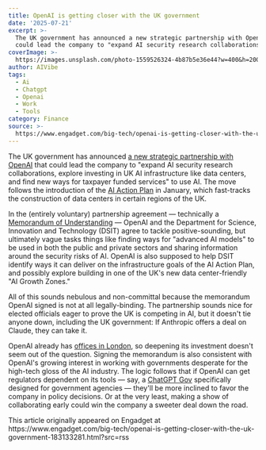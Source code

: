 ```yaml
---
title: OpenAI is getting closer with the UK government
date: '2025-07-21'
excerpt: >-
  The UK government has announced a new strategic partnership with OpenAI that
  could lead the company to "expand AI security research collaborations, ex...
coverImage: >-
  https://images.unsplash.com/photo-1559526324-4b87b5e36e44?w=400&h=200&fit=crop&auto=format
author: AIVibe
tags:
  - Ai
  - Chatgpt
  - Openai
  - Work
  - Tools
category: Finance
source: >-
  https://www.engadget.com/big-tech/openai-is-getting-closer-with-the-uk-government-183133281.html?src=rss
---
```

<p>The UK government has announced <a data-i13n="elm:context_link;elmt:doNotAffiliate;cpos:1;pos:1" class="no-affiliate-link" href="https://www.gov.uk/government/news/openai-to-expand-uk-office-and-work-with-government-departments-to-turbocharge-the-uks-ai-infrastructure-and-transform-public-services">a new strategic partnership with OpenAI</a> that could lead the company to "expand AI security research collaborations, explore investing in UK AI infrastructure like data centers, and find new ways for taxpayer funded services" to use AI. The move follows the introduction of the <a data-i13n="elm:context_link;elmt:doNotAffiliate;cpos:2;pos:1" class="no-affiliate-link" href="https://www.engadget.com/ai/uk-to-fast-track-data-center-approvals-as-part-of-ai-action-plan-163753744.html">AI Action Plan</a> in January, which fast-tracks the construction of data centers in certain regions of the UK.</p>
<p>In the (entirely voluntary) partnership agreement — technically a <a data-i13n="elm:context_link;elmt:doNotAffiliate;cpos:3;pos:1" class="no-affiliate-link" href="https://www.gov.uk/government/publications/memorandum-of-understanding-between-the-uk-and-openai-on-ai-opportunities/memorandum-of-understanding-between-uk-and-openai-on-ai-opportunities">Memorandum of Understanding</a> — OpenAI and the Department for Science, Innovation and Technology (DSIT) agree to tackle positive-sounding, but ultimately vague tasks things like finding ways for "advanced AI models" to be used in both the public and private sectors and sharing information around the security risks of AI. OpenAI is also supposed to help DSIT identify ways it can deliver on the infrastructure goals of the AI Action Plan, and possibly explore building in one of the UK's new data center-friendly "AI Growth Zones."</p>
<span id="end-legacy-contents"></span><p>All of this sounds nebulous and non-committal because the memorandum OpenAI signed is not at all legally-binding. The partnership sounds nice for elected officials eager to prove the UK is competing in AI, but it doesn't tie anyone down, including the UK government: If Anthropic offers a deal on Claude, they can take it.</p>
<p>OpenAI already has <a data-i13n="elm:context_link;elmt:doNotAffiliate;cpos:4;pos:1" class="no-affiliate-link" href="https://openai.com/index/introducing-openai-london/">offices in London</a>, so deepening its investment doesn't seem out of the question. Signing the memorandum is also consistent with OpenAI's growing interest in working with governments desperate for the high-tech gloss of the AI industry. The logic follows that if OpenAI can get regulators dependent on its tools — say, a <a data-i13n="elm:context_link;elmt:doNotAffiliate;cpos:5;pos:1" class="no-affiliate-link" href="https://www.engadget.com/ai/openai-debuts-a-version-of-chatgpt-for-us-government-agencies-162809443.html">ChatGPT Gov</a> specifically designed for government agencies — they'll be more inclined to favor the company in policy decisions. Or at the very least, making a show of collaborating early could win the company a sweeter deal down the road.</p>This article originally appeared on Engadget at https://www.engadget.com/big-tech/openai-is-getting-closer-with-the-uk-government-183133281.html?src=rss
